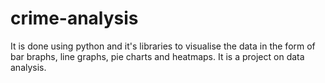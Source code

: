 # crime-analysis
It is done using python and it's libraries to visualise the data in the form of bar braphs, line graphs, pie charts and heatmaps. It is a project on data analysis.
